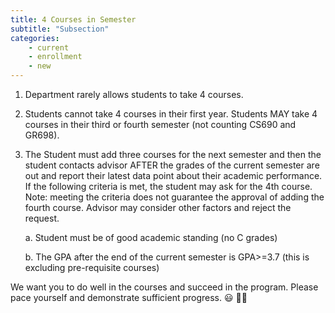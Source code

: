```yaml
---
title: 4 Courses in Semester
subtitle: "Subsection"
categories:
    - current
    - enrollment
    - new
---
```



1. Department rarely allows students to take 4 courses.  

2. Students cannot take 4 courses in their first year. Students MAY take 4 courses in their third or fourth semester (not counting CS690 and GR698).  

3. The Student must add three courses for the next semester and then the student contacts advisor   AFTER the grades of the current semester are out and report their latest data point about their academic performance. If the following criteria is met, the student may ask for the 4th course.  Note: meeting the criteria does not guarantee the approval of adding the fourth course. Advisor may consider other factors and reject the request.

    a. Student must be of good academic standing (no C grades) 

    b. The GPA after the end of the current semester is GPA>=3.7 (this is excluding pre-requisite courses)  

We want you to do well in the courses and succeed in the program. Please pace yourself and demonstrate sufficient progress. 😃 👍🏼
 